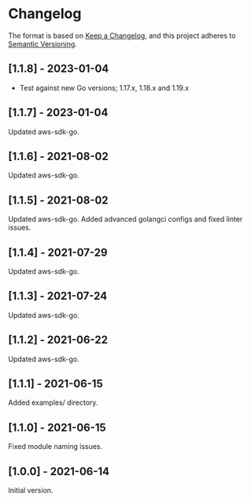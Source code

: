 # Changelog

The format is based on [Keep a Changelog](https://keepachangelog.com/en/1.0.0/),
and this project adheres to [Semantic Versioning](https://semver.org/spec/v2.0.0.html).

## [1.1.8] - 2023-01-04

- Test against new Go versions; 1.17.x, 1.18.x and 1.19.x

## [1.1.7] - 2023-01-04

Updated aws-sdk-go.

## [1.1.6] - 2021-08-02

Updated aws-sdk-go.

## [1.1.5] - 2021-08-02

Updated aws-sdk-go.
Added advanced golangci configs and fixed linter issues.

## [1.1.4] - 2021-07-29

Updated aws-sdk-go.

## [1.1.3] - 2021-07-24

Updated aws-sdk-go.

## [1.1.2] - 2021-06-22

Updated aws-sdk-go.

## [1.1.1] - 2021-06-15

Added examples/ directory.

## [1.1.0] - 2021-06-15

Fixed module naming issues.

## [1.0.0] - 2021-06-14

Initial version.
